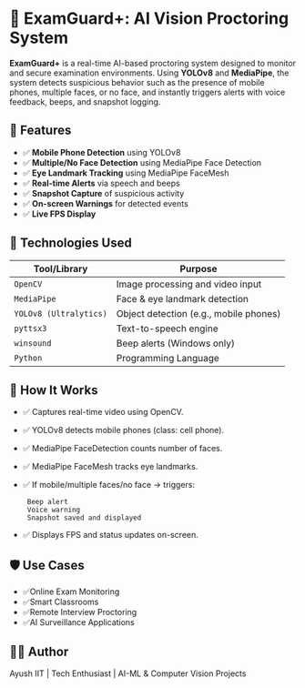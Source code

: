 # 📸 ExamGuard+: AI Vision Proctoring System

**ExamGuard+** is a real-time AI-based proctoring system designed to monitor and secure examination environments. Using **YOLOv8** and **MediaPipe**, the system detects suspicious behavior such as the presence of mobile phones, multiple faces, or no face, and instantly triggers alerts with voice feedback, beeps, and snapshot logging.

## 🚀 Features

- ✅ **Mobile Phone Detection** using YOLOv8
- ✅ **Multiple/No Face Detection** using MediaPipe Face Detection
- ✅ **Eye Landmark Tracking** using MediaPipe FaceMesh
- ✅ **Real-time Alerts** via speech and beeps
- ✅ **Snapshot Capture** of suspicious activity
- ✅ **On-screen Warnings** for detected events
- ✅ **Live FPS Display**


## 🧠 Technologies Used

| Tool/Library     | Purpose                          |
|------------------|----------------------------------|
| `OpenCV`         | Image processing and video input |
| `MediaPipe`      | Face & eye landmark detection    |
| `YOLOv8 (Ultralytics)` | Object detection (e.g., mobile phones) |
| `pyttsx3`        | Text-to-speech engine            |
| `winsound`       | Beep alerts (Windows only)       |
| `Python`         | Programming Language             |


## 🔧 How It Works

- ✅ Captures real-time video using OpenCV.
- ✅ YOLOv8 detects mobile phones (class: cell phone).
- ✅ MediaPipe FaceDetection counts number of faces.
- ✅ MediaPipe FaceMesh tracks eye landmarks.
- ✅ If mobile/multiple faces/no face → triggers:
  
       Beep alert
       Voice warning
       Snapshot saved and displayed
  
- ✅ Displays FPS and status updates on-screen.


## 🛡️ Use Cases
- ✅Online Exam Monitoring
- ✅Smart Classrooms
- ✅Remote Interview Proctoring
- ✅AI Surveillance Applications


## 👨‍💻 Author
Ayush
IIT | Tech Enthusiast | AI-ML & Computer Vision Projects
